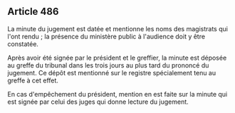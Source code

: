 Article 486
----
La minute du jugement est datée et mentionne les noms des magistrats qui l'ont
rendu ; la présence du ministère public à l'audience doit y être constatée.

Après avoir été signée par le président et le greffier, la minute est déposée au
greffe du tribunal dans les trois jours au plus tard du prononcé du jugement. Ce
dépôt est mentionné sur le registre spécialement tenu au greffe à cet effet.

En cas d'empêchement du président, mention en est faite sur la minute qui est
signée par celui des juges qui donne lecture du jugement.
